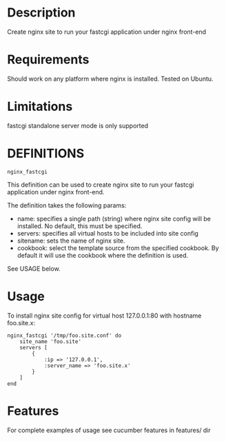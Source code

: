 Description
===
Create nginx site to run your fastcgi application under nginx front-end

Requirements
===
Should work on any platform where nginx is installed. Tested on Ubuntu.

Limitations
===
fastcgi standalone server mode is only supported

DEFINITIONS
===
``nginx_fastcgi``

This definition can be used to create nginx site to run your fastcgi application under nginx front-end.
 
The definition takes the following params:
 
* name: specifies a single path (string) where nginx site config will be installed. No default, this must be specified.
* servers: specifies all virtual hosts to be included into site config
* sitename: sets the name of nginx site.
* cookbook: select the template source from the specified cookbook. By default it will use the cookbook where the definition is used.

See USAGE below.

Usage
===

To install nginx site config for virtual host 127.0.0.1:80 with hostname foo.site.x:
    
    nginx_fastcgi '/tmp/foo.site.conf' do
        site_name 'foo.site'
        servers [
            {
                :ip => '127.0.0.1',
                :server_name => 'foo.site.x'
            }
        ]
    end


Features
===

For complete examples of usage see cucumber features in features/ dir

